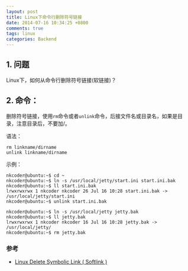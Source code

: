 ```yaml
---
layout: post
title: Linux下命令行删除符号链接
date: 2014-07-16 10:34:25 +0800
comments: true
tags: linux
categories: Backend
---
```


## 1. 问题

Linux下，如何从命令行删除符号链接(软链接)？

<!-- more -->

## 2. 命令：

删除符号链接，使用`rm`命令或者`unlink`命令，后接文件名或目录名，如果是目录，注意目录后，不要加/。

语法：

	rm linkname/dirname
	unlink linkname/dirname

示例：

	nkcoder@ubuntu:~$ cd ~
	nkcoder@ubuntu:~$ ln -s /usr/local/jetty/start.ini start.ini.bak
	nkcoder@ubuntu:~$ ll start.ini.bak
	lrwxrwxrwx 1 nkcoder nkcoder 26 Jul 16 10:28 start.ini.bak -> /usr/local/jetty/start.ini
	nkcoder@ubuntu:~$ unlink start.ini.bak

	nkcoder@ubuntu:~$ ln -s /usr/local/jetty jetty.bak
	nkcoder@ubuntu:~$ ll jetty.bak
	lrwxrwxrwx 1 nkcoder nkcoder 16 Jul 16 10:28 jetty.bak -> /usr/local/jetty/
	nkcoder@ubuntu:~$ rm jetty.bak

### 参考

- [Linux Delete Symbolic Link ( Softlink )](http://www.cyberciti.biz/faq/linux-remove-delete-symbolic-softlink-command/)
